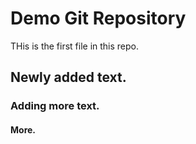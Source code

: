 # Demo Git Repository

THis is the first file in this repo.


## Newly added text.



### Adding more text.


#### More.